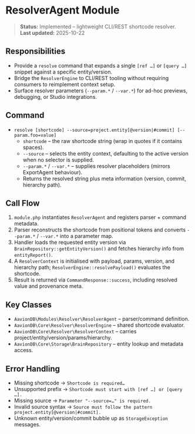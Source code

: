 # ResolverAgent Module

> **Status:** Implemented – lightweight CLI/REST shortcode resolver.  
> **Last updated:** 2025-10-22

## Responsibilities
- Provide a `resolve` command that expands a single `[ref …]` or `[query …]` snippet against a specific entity/version.
- Bridge the `ResolverEngine` to CLI/REST tooling without requiring consumers to reimplement context setup.
- Surface resolver parameters (`--param.*` / `--var.*`) for ad-hoc previews, debugging, or Studio integrations.

## Command
- `resolve [shortcode] --source=project.entity[@version|#commit] [--param.foo=value]`
  - `shortcode` – the raw shortcode string (wrap in quotes if it contains spaces).
  - `--source` – selects the entity context, defaulting to the active version when no selector is supplied.
  - `--param.*` / `--var.*` – supplies resolver placeholders (mirrors ExportAgent behaviour).
  - Returns the resolved string plus meta information (version, commit, hierarchy path).

## Call Flow
1. `module.php` instantiates `ResolverAgent` and registers parser + command metadata.
2. Parser reconstructs the shortcode from positional tokens and converts `--param.*` / `--var.*` into a parameter map.
3. Handler loads the requested entity version via `BrainRepository::getEntityVersion()` and fetches hierarchy info from `entityReport()`.
4. A `ResolverContext` is initialised with payload, params, version, and hierarchy path; `ResolverEngine::resolvePayload()` evaluates the shortcode.
5. Result is returned via `CommandResponse::success`, including resolved value and provenance meta.

## Key Classes
- `AavionDB\Modules\Resolver\ResolverAgent` – parser/command definition.
- `AavionDB\Core\Resolver\ResolverEngine` – shared shortcode evaluator.
- `AavionDB\Core\Resolver\ResolverContext` – carries project/entity/version/params/hierarchy.
- `AavionDB\Core\Storage\BrainRepository` – entity lookup and metadata access.

## Error Handling
- Missing shortcode → `Shortcode is required…`
- Unsupported prefix → `Shortcode must start with [ref …] or [query …].`
- Missing source → `Parameter "--source=…" is required.`
- Invalid source syntax → `Source must follow the pattern project.entity[@version|#commit].`
- Unknown entity/version/commit bubble up as `StorageException` messages.
